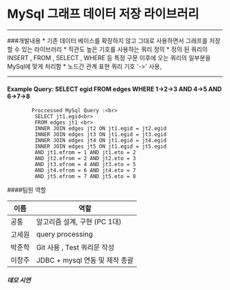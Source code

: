 # MySql 그래프 데이터 저장 라이브러리
---
###개발내용
    * 기존 데이터 베이스를 확장하지 않고 그대로 사용하면서 그래프를 저장할 수 있는 라이브러리 
    * 직관도 높은 기호를 사용하는 쿼리 정의
    * 정의 된 쿼리의 INSERT , FROM , SELECT , WHERE 등 특정 구문 이후에 오는 쿼리의 일부분을 MySql에 맞게 처리함 
    * 노드간 관계 표현 쿼리 기호 '->' 사용, 

---

#### Example Query: SELECT egid FROM edges WHERE 1->2->3 AND 4->5 AND 6->7->8
```vim
        Proccessed MySql Query :<br> 
         SELECT jt1.egid<br> 
         FROM edges jt1 <br>
         INNER JOIN edges jt2 ON jt1.egid = jt2.egid 
         INNER JOIN edges jt3 ON jt1.egid = jt3.egid 
         INNER JOIN edges jt4 ON jt1.egid = jt4.egid 
         INNER JOIN edges jt5 ON jt1.egid = jt5.egid 
         AND jt1.efrom = 1 AND jt1.eto = 2 
         AND jt2.efrom = 2 AND jt2.eto = 3 
         AND jt3.efrom = 4 AND jt3.eto = 5 
         AND jt4.efrom = 6 AND jt4.eto = 7 
         AND jt5.efrom = 7 AND jt5.eto = 8 
```

####팀원 역할

| 이름   | 역할                                   |
| ------ | -------------------------------------- |
| 공통   | 알고리즘 설계, 구현 (PC 1대)           |
| 고세원 | query processing                       |
| 박준학 | Git 사용 , Test 쿼리문 작성            |
| 이창주 | JDBC + mysql 연동 및 제작 총괄         |
        
        
##### 데모 시연
